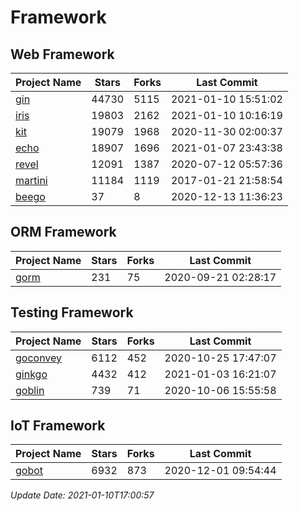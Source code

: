 # Framework

## Web Framework
| Project Name | Stars | Forks | Last Commit |
| ------------ | ----- | ----- | ----------- |
| [gin](https://github.com/gin-gonic/gin) | 44730 | 5115 | 2021-01-10 15:51:02 |
| [iris](https://github.com/kataras/iris) | 19803 | 2162 | 2021-01-10 10:16:19 |
| [kit](https://github.com/go-kit/kit) | 19079 | 1968 | 2020-11-30 02:00:37 |
| [echo](https://github.com/labstack/echo) | 18907 | 1696 | 2021-01-07 23:43:38 |
| [revel](https://github.com/revel/revel) | 12091 | 1387 | 2020-07-12 05:57:36 |
| [martini](https://github.com/go-martini/martini) | 11184 | 1119 | 2017-01-21 21:58:54 |
| [beego](https://github.com/astaxie/beego) | 37 | 8 | 2020-12-13 11:36:23 |

## ORM Framework
| Project Name | Stars | Forks | Last Commit |
| ------------ | ----- | ----- | ----------- |
| [gorm](https://github.com/jinzhu/gorm) | 231 | 75 | 2020-09-21 02:28:17 |

## Testing Framework
| Project Name | Stars | Forks | Last Commit |
| ------------ | ----- | ----- | ----------- |
| [goconvey](https://github.com/smartystreets/goconvey) | 6112 | 452 | 2020-10-25 17:47:07 |
| [ginkgo](https://github.com/onsi/ginkgo) | 4432 | 412 | 2021-01-03 16:21:07 |
| [goblin](https://github.com/franela/goblin) | 739 | 71 | 2020-10-06 15:55:58 |

## IoT Framework
| Project Name | Stars | Forks | Last Commit |
| ------------ | ----- | ----- | ----------- |
| [gobot](https://github.com/hybridgroup/gobot) | 6932 | 873 | 2020-12-01 09:54:44 |

*Update Date: 2021-01-10T17:00:57*